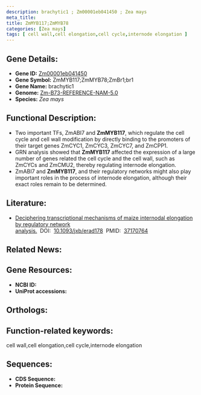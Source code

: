```yaml
---
description: brachytic1 ; Zm00001eb041450 ; Zea mays
meta_title:
title: ZmMYB117;ZmMYB78
categories: [Zea mays]
tags: [ cell wall,cell elongation,cell cycle,internode elongation ]
---
```


## Gene Details:
- **Gene ID:**	[Zm00001eb041450]()
- **Gene Symbol:** ZmMYB117;ZmMYB78;ZmBr1;br1
- **Gene Name:** brachytic1
- **Genome:** [Zm-B73-REFERENCE-NAM-5.0]()
- **Species:** *Zea mays*

## Functional Description:
   - Two important TFs, ZmABI7 and **ZmMYB117**, which regulate the cell cycle and cell wall modification by directly binding to the promoters of their target genes ZmCYC1, ZmCYC3, ZmCYC7, and ZmCPP1.
   - GRN analysis showed that **ZmMYB117** affected the expression of a large number of genes related the cell cycle and the cell wall, such as ZmCYCs and ZmCMU2, thereby regulating internode elongation.
   - ZmABI7 and **ZmMYB117**, and their regulatory networks might also play important roles in the process of internode elongation, although their exact roles remain to be determined.

## Literature:
   - [Deciphering transcriptional mechanisms of maize internodal elongation by regulatory network analysis.]( https://academic.oup.com/jxb/article/74/15/4503/7160568?login=true#supplementary-data)&nbsp;&nbsp;DOI:&nbsp;&nbsp;[10.1093/jxb/erad178](https://academic.oup.com/jxb/article/74/15/4503/7160568?login=true#supplementary-data)&nbsp;&nbsp;PMID:&nbsp;&nbsp;[37170764](https://pubmed.ncbi.nlm.nih.gov/37170764/)

## Related News:

## Gene Resources:
- **NCBI ID:** [](https://www.ncbi.nlm.nih.gov/gene/?term=)
- **UniProt accessions:** [](https://www.uniprot.org/uniprotkb//entry)

## Orthologs:

## Function-related keywords:
cell wall,cell elongation,cell cycle,internode elongation

## Sequences:
- **CDS Sequence:**
- **Protein Sequence:**

